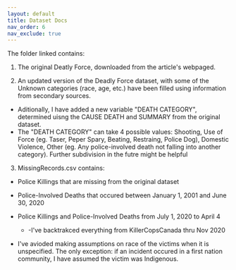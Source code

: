 ```yaml
---
layout: default
title: Dataset Docs
nav_order: 6
nav_exclude: true
---
```


The folder linked contains:
1) The original Deatly Force, downloaded from the article's webpaged.

2) An updated version of the Deadly Force dataset, with some of the Unknown categories (race, age, etc.) have been filled using information from secondary sources.
* Aditionally, I have added a new variable "DEATH CATEGORY", determined uisng the CAUSE DEATH and SUMMARY from the original dataset.
* The "DEATH CATEGORY" can take 4 possible values: Shooting, Use of Force (eg. Taser, Peper Spary, Beating, Restraing, Police Dog), Domestic Violence, Other (eg. Any  police-involved death not falling into another category).  Further subdivision in the futre might be helpful	

3) MissingRecords.csv contains:
* Police Killings that are missing from the original dataset
* Police-Involved Deaths that occured between January 1, 2001 and June 30, 2020
* Police Killings and Police-Involved Deaths from July 1, 2020 to April 4
	* -I've backtrakced everything from KillerCopsCanada thru Nov 2020

* I've avioded making assumptions on race of the victims when it is unspecified.  The only exception: if an incident occured in a first nation community, I have assumed the victim was Indigenous.